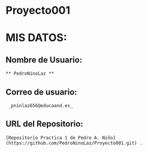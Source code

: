 ﻿# Proyecto001
# **MIS DATOS:**

## Nombre de Usuario: 
	
	** PedroNinoLaz **

## **Correo de usuario:**
	
	 _pninlaz656@educaand.es_

## **URL del Repositorio:** 

	[Repositorio Practica 1 de Pedro A. Niño] (https://github.com/PedroNinoLaz/Proyecto001.git) .
	
